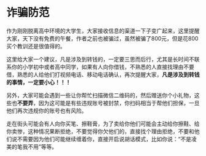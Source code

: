 # 诈骗防范

作为刚刚脱离高中环境的大学生，大家接收信息的渠道一下子变广起来，这里提醒大家，天下没有免费的午餐，作者之前也被骗过，虽然被骗了800元，但是花800买个教训还是很值得的。

这里给大家一个建议，凡是涉及到转钱的，一定要三思而后行，尤其是长时间不联系你的小学初中或者高中同学，如果有人向你借钱，不熟悉的人直接找理由不要借，熟悉的人给他们打视频电话、移动电话确认，再次提醒大家，**凡是涉及到转钱的事情，一定要小心！！！**

另外，大家可能会遇到一些让你帮忙扫描微信二维码的，然后赠送你个小礼物，这些也**不要弄**，因为这可能是有些违规账号被封禁，你扫码相当于帮他们担保，一旦他们再次违规你的账号也有风险。

走在街头可能会有人向你买笔、擦鞋膏，为了卖给你他们可能会主动给你擦鞋、给你卖惨，这种情况果断拒绝，不要觉得你欠他们的，直接找个理由拒绝，不要和他们说不需要因为他们可能继续缠着你，直接开启说胡话模式，比如你说：“不是凌美的笔我不用”等等。